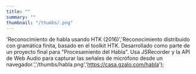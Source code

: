 ```yaml
---
title: ""
summary: ""
thumbnail: "/thumbs/.png"
---
```

'Reconocimiento de habla usando HTK (2016)','Reconocimiento distribuido con gramática finita, basado en el toolkit HTK. Desarrollado como parte de un proyecto final para "Procesamiento del Habla". Usa JSRecorder y la API de Web Audio para capturar las señales de micrófono desde un navegador.','/thumbs/habla.png','https://casa.gzalo.com/habla');
